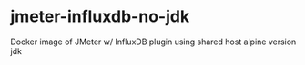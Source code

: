 # jmeter-influxdb-no-jdk
Docker image of JMeter w/ InfluxDB plugin using shared host alpine version jdk 
